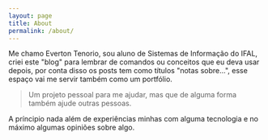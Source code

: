 ```yaml
---
layout: page
title: About
permalink: /about/
---
```


Me chamo Everton Tenorio, sou aluno de Sistemas de Informação do IFAL, criei este "blog" para lembrar de comandos ou conceitos que eu deva usar depois, por conta disso os posts tem como títulos "notas sobre...", esse espaço vai me servir também como um portfólio.

> Um projeto pessoal para me ajudar, mas que de alguma forma também ajude outras pessoas.

A príncipio nada além de experiências minhas com alguma tecnologia e no máximo algumas opiniões sobre algo.
